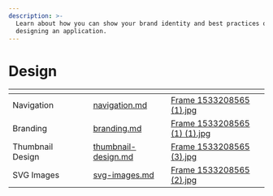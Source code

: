 ```yaml
---
description: >-
  Learn about how you can show your brand identity and best practices on
  designing an application.
---
```


# Design

<table data-view="cards"><thead><tr><th></th><th></th><th></th><th data-hidden data-card-target data-type="content-ref"></th><th data-hidden data-card-cover data-type="files"></th></tr></thead><tbody><tr><td>Navigation</td><td></td><td></td><td><a href="navigation.md">navigation.md</a></td><td><a href="../../.gitbook/assets/Frame 1533208565 (1).jpg">Frame 1533208565 (1).jpg</a></td></tr><tr><td>Branding </td><td></td><td></td><td><a href="branding.md">branding.md</a></td><td><a href="../../.gitbook/assets/Frame 1533208565 (1) (1).jpg">Frame 1533208565 (1) (1).jpg</a></td></tr><tr><td>Thumbnail Design</td><td></td><td></td><td><a href="thumbnail-design.md">thumbnail-design.md</a></td><td><a href="../../.gitbook/assets/Frame 1533208565 (3).jpg">Frame 1533208565 (3).jpg</a></td></tr><tr><td>SVG Images</td><td></td><td></td><td><a href="svg-images.md">svg-images.md</a></td><td><a href="../../.gitbook/assets/Frame 1533208565 (2).jpg">Frame 1533208565 (2).jpg</a></td></tr></tbody></table>
